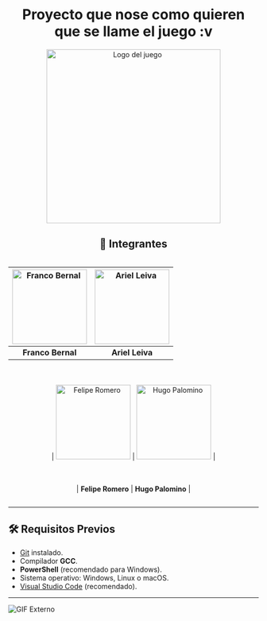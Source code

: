 <div align="center">

# Proyecto que nose como quieren que se llame el juego :v

<img src="https://i.ytimg.com/vi/F7QSU7MV0hk/hq720.jpg?sqp=-oaymwEhCK4FEIIDSFryq4qpAxMIARUAAAAAGAElAADIQj0AgKJD&rs=AOn4CLC8vkGPy06XU2Oc5h2EGvubK4La3A" width="350px" alt="Logo del juego"/>

## 👥 Integrantes

<div style="display: flex; justify-content: center; flex-wrap: wrap; gap: 20px;">

| <img src="https://encrypted-tbn0.gstatic.com/images?q=tbn:ANd9GcRMw8JU2VUUQK4rV54RXYVJgQripZUk6F1zCg&s" width="150px" alt="Franco Bernal"/> | <img src="https://encrypted-tbn0.gstatic.com/images?q=tbn:ANd9GcS4-3ekCtjuGKaoh_Ns_A7nDhVX4qlm28itlw&s" width="150px" alt="Ariel Leiva"/> |
|:--:|:--:|
| **Franco Bernal** | **Ariel Leiva** |

| <img src="https://http2.mlstatic.com/D_NQ_NP_718068-MLA83745617934_042025-O.webp" width="150px" alt="Felipe Romero"/> | <img src="https://tr.rbxcdn.com/180DAY-4c077d0d72a520f50e4180aef89c2ece/420/420/Hat/Png/noFilter" width="150px" alt="Hugo Palomino"/> |

| **Felipe Romero** | **Hugo Palomino** |

</div>

</div>

---

## 🛠️ Requisitos Previos

- [Git](https://git-scm.com/) instalado.
- Compilador **GCC**.
- **PowerShell** (recomendado para Windows).
- Sistema operativo: Windows, Linux o macOS.
- [Visual Studio Code](https://code.visualstudio.com/) (recomendado).

---

![GIF Externo](https://cdn.hashnode.com/res/hashnode/image/upload/v1666975601963/U7VvHXeDV.gif)
